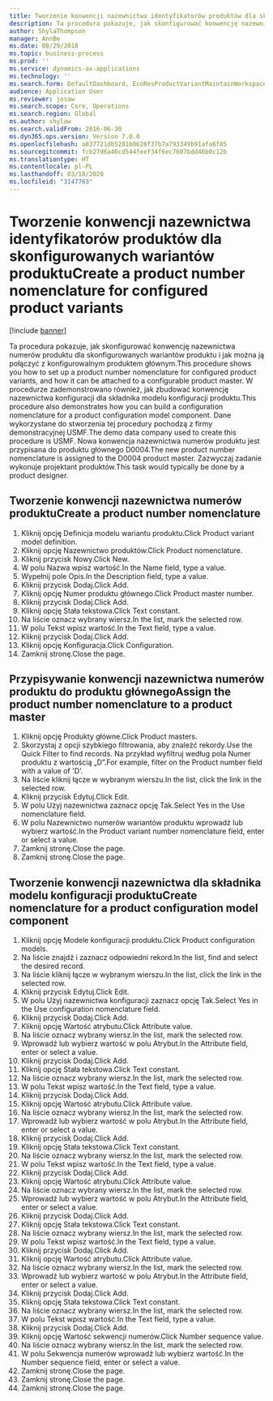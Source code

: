 ```yaml
---
title: Tworzenie konwencji nazewnictwa identyfikatorów produktów dla skonfigurowanych wariantów produktu
description: Ta procedura pokazuje, jak skonfigurować konwencję nazewnictwa numerów produktu dla skonfigurowanych wariantów produktu i jak można ją połączyć z konfigurowalnym produktem głównym.
author: ShylaThompson
manager: AnnBe
ms.date: 08/29/2018
ms.topic: business-process
ms.prod: ''
ms.service: dynamics-ax-applications
ms.technology: ''
ms.search.form: DefaultDashboard, EcoResProductVariantMaintainWorkspace, EcoResNomenclature, EcoResProductListPage, EcoResProductDetails, PCProductConfigurationModelListPage, PCProductConfigurationModelDetails
audience: Application User
ms.reviewer: josaw
ms.search.scope: Core, Operations
ms.search.region: Global
ms.author: shylaw
ms.search.validFrom: 2016-06-30
ms.dyn365.ops.version: Version 7.0.0
ms.openlocfilehash: a837721db5281b0626f37b7a793349b91afa6f85
ms.sourcegitcommit: fcb27d6a46cd544feef34f6ec7607bdd46b0c12b
ms.translationtype: HT
ms.contentlocale: pl-PL
ms.lasthandoff: 03/18/2020
ms.locfileid: "3147763"
---
```

# <a name="create-a-product-number-nomenclature-for-configured-product-variants"></a><span data-ttu-id="2fdef-103">Tworzenie konwencji nazewnictwa identyfikatorów produktów dla skonfigurowanych wariantów produktu</span><span class="sxs-lookup"><span data-stu-id="2fdef-103">Create a product number nomenclature for configured product variants</span></span>

[!include [banner](../../includes/banner.md)]

<span data-ttu-id="2fdef-104">Ta procedura pokazuje, jak skonfigurować konwencję nazewnictwa numerów produktu dla skonfigurowanych wariantów produktu i jak można ją połączyć z konfigurowalnym produktem głównym.</span><span class="sxs-lookup"><span data-stu-id="2fdef-104">This procedure shows you how to set up a product number nomenclature for configured product variants, and how it can be attached to a configurable product master.</span></span> <span data-ttu-id="2fdef-105">W procedurze zademonstrowano również, jak zbudować konwencję nazewnictwa konfiguracji dla składnika modelu konfiguracji produktu.</span><span class="sxs-lookup"><span data-stu-id="2fdef-105">This procedure also demonstrates how you can build a configuration nomenclature for a product configuration model component.</span></span> <span data-ttu-id="2fdef-106">Dane wykorzystane do stworzenia tej procedury pochodzą z firmy demonstracyjnej USMF.</span><span class="sxs-lookup"><span data-stu-id="2fdef-106">The demo data company used to create this procedure is USMF.</span></span> <span data-ttu-id="2fdef-107">Nowa konwencja nazewnictwa numerów produktu jest przypisana do produktu głównego D0004.</span><span class="sxs-lookup"><span data-stu-id="2fdef-107">The new product number nomenclature is assigned to the D0004 product master.</span></span> <span data-ttu-id="2fdef-108">Zazwyczaj zadanie wykonuje projektant produktów.</span><span class="sxs-lookup"><span data-stu-id="2fdef-108">This task would typically be done by a product designer.</span></span>


## <a name="create-a-product-number-nomenclature"></a><span data-ttu-id="2fdef-109">Tworzenie konwencji nazewnictwa numerów produktu</span><span class="sxs-lookup"><span data-stu-id="2fdef-109">Create a product number nomenclature</span></span>
1. <span data-ttu-id="2fdef-110">Kliknij opcję Definicja modelu wariantu produktu.</span><span class="sxs-lookup"><span data-stu-id="2fdef-110">Click Product variant model definition.</span></span>
2. <span data-ttu-id="2fdef-111">Kliknij opcję Nazewnictwo produktów.</span><span class="sxs-lookup"><span data-stu-id="2fdef-111">Click Product nomenclature.</span></span>
3. <span data-ttu-id="2fdef-112">Kliknij przycisk Nowy.</span><span class="sxs-lookup"><span data-stu-id="2fdef-112">Click New.</span></span>
4. <span data-ttu-id="2fdef-113">W polu Nazwa wpisz wartość.</span><span class="sxs-lookup"><span data-stu-id="2fdef-113">In the Name field, type a value.</span></span>
5. <span data-ttu-id="2fdef-114">Wypełnij pole Opis.</span><span class="sxs-lookup"><span data-stu-id="2fdef-114">In the Description field, type a value.</span></span>
6. <span data-ttu-id="2fdef-115">Kliknij przycisk Dodaj.</span><span class="sxs-lookup"><span data-stu-id="2fdef-115">Click Add.</span></span>
7. <span data-ttu-id="2fdef-116">Kliknij opcję Numer produktu głównego.</span><span class="sxs-lookup"><span data-stu-id="2fdef-116">Click Product master number.</span></span>
8. <span data-ttu-id="2fdef-117">Kliknij przycisk Dodaj.</span><span class="sxs-lookup"><span data-stu-id="2fdef-117">Click Add.</span></span>
9. <span data-ttu-id="2fdef-118">Kliknij opcję Stała tekstowa.</span><span class="sxs-lookup"><span data-stu-id="2fdef-118">Click Text constant.</span></span>
10. <span data-ttu-id="2fdef-119">Na liście oznacz wybrany wiersz.</span><span class="sxs-lookup"><span data-stu-id="2fdef-119">In the list, mark the selected row.</span></span>
11. <span data-ttu-id="2fdef-120">W polu Tekst wpisz wartość.</span><span class="sxs-lookup"><span data-stu-id="2fdef-120">In the Text field, type a value.</span></span>
12. <span data-ttu-id="2fdef-121">Kliknij przycisk Dodaj.</span><span class="sxs-lookup"><span data-stu-id="2fdef-121">Click Add.</span></span>
13. <span data-ttu-id="2fdef-122">Kliknij opcję Konfiguracja.</span><span class="sxs-lookup"><span data-stu-id="2fdef-122">Click Configuration.</span></span>
14. <span data-ttu-id="2fdef-123">Zamknij stronę.</span><span class="sxs-lookup"><span data-stu-id="2fdef-123">Close the page.</span></span>

## <a name="assign-the-product-number-nomenclature-to-a-product-master"></a><span data-ttu-id="2fdef-124">Przypisywanie konwencji nazewnictwa numerów produktu do produktu głównego</span><span class="sxs-lookup"><span data-stu-id="2fdef-124">Assign the product number nomenclature to a product master</span></span>
1. <span data-ttu-id="2fdef-125">Kliknij opcję Produkty główne.</span><span class="sxs-lookup"><span data-stu-id="2fdef-125">Click Product masters.</span></span>
2. <span data-ttu-id="2fdef-126">Skorzystaj z opcji szybkiego filtrowania, aby znaleźć rekordy.</span><span class="sxs-lookup"><span data-stu-id="2fdef-126">Use the Quick Filter to find records.</span></span> <span data-ttu-id="2fdef-127">Na przykład wyfiltruj według pola Numer produktu z wartością „D”.</span><span class="sxs-lookup"><span data-stu-id="2fdef-127">For example, filter on the Product number field with a value of 'D'.</span></span>
3. <span data-ttu-id="2fdef-128">Na liście kliknij łącze w wybranym wierszu.</span><span class="sxs-lookup"><span data-stu-id="2fdef-128">In the list, click the link in the selected row.</span></span>
4. <span data-ttu-id="2fdef-129">Kliknij przycisk Edytuj.</span><span class="sxs-lookup"><span data-stu-id="2fdef-129">Click Edit.</span></span>
5. <span data-ttu-id="2fdef-130">W polu Użyj nazewnictwa zaznacz opcję Tak.</span><span class="sxs-lookup"><span data-stu-id="2fdef-130">Select Yes in the Use nomenclature field.</span></span>
6. <span data-ttu-id="2fdef-131">W polu Nazewnictwo numerów wariantów produktu wprowadź lub wybierz wartość.</span><span class="sxs-lookup"><span data-stu-id="2fdef-131">In the Product variant number nomenclature field, enter or select a value.</span></span>
7. <span data-ttu-id="2fdef-132">Zamknij stronę.</span><span class="sxs-lookup"><span data-stu-id="2fdef-132">Close the page.</span></span>
8. <span data-ttu-id="2fdef-133">Zamknij stronę.</span><span class="sxs-lookup"><span data-stu-id="2fdef-133">Close the page.</span></span>

## <a name="create-nomenclature-for-a-product-configuration-model-component"></a><span data-ttu-id="2fdef-134">Tworzenie konwencji nazewnictwa dla składnika modelu konfiguracji produktu</span><span class="sxs-lookup"><span data-stu-id="2fdef-134">Create nomenclature for a product configuration model component</span></span>
1. <span data-ttu-id="2fdef-135">Kliknij opcję Modele konfiguracji produktu.</span><span class="sxs-lookup"><span data-stu-id="2fdef-135">Click Product configuration models.</span></span>
2. <span data-ttu-id="2fdef-136">Na liście znajdź i zaznacz odpowiedni rekord.</span><span class="sxs-lookup"><span data-stu-id="2fdef-136">In the list, find and select the desired record.</span></span>
3. <span data-ttu-id="2fdef-137">Na liście kliknij łącze w wybranym wierszu.</span><span class="sxs-lookup"><span data-stu-id="2fdef-137">In the list, click the link in the selected row.</span></span>
4. <span data-ttu-id="2fdef-138">Kliknij przycisk Edytuj.</span><span class="sxs-lookup"><span data-stu-id="2fdef-138">Click Edit.</span></span>
5. <span data-ttu-id="2fdef-139">W polu Użyj nazewnictwa konfiguracji zaznacz opcję Tak.</span><span class="sxs-lookup"><span data-stu-id="2fdef-139">Select Yes in the Use configuration nomenclature field.</span></span>
6. <span data-ttu-id="2fdef-140">Kliknij przycisk Dodaj.</span><span class="sxs-lookup"><span data-stu-id="2fdef-140">Click Add.</span></span>
7. <span data-ttu-id="2fdef-141">Kliknij opcję Wartość atrybutu.</span><span class="sxs-lookup"><span data-stu-id="2fdef-141">Click Attribute value.</span></span>
8. <span data-ttu-id="2fdef-142">Na liście oznacz wybrany wiersz.</span><span class="sxs-lookup"><span data-stu-id="2fdef-142">In the list, mark the selected row.</span></span>
9. <span data-ttu-id="2fdef-143">Wprowadź lub wybierz wartość w polu Atrybut.</span><span class="sxs-lookup"><span data-stu-id="2fdef-143">In the Attribute field, enter or select a value.</span></span>
10. <span data-ttu-id="2fdef-144">Kliknij przycisk Dodaj.</span><span class="sxs-lookup"><span data-stu-id="2fdef-144">Click Add.</span></span>
11. <span data-ttu-id="2fdef-145">Kliknij opcję Stała tekstowa.</span><span class="sxs-lookup"><span data-stu-id="2fdef-145">Click Text constant.</span></span>
12. <span data-ttu-id="2fdef-146">Na liście oznacz wybrany wiersz.</span><span class="sxs-lookup"><span data-stu-id="2fdef-146">In the list, mark the selected row.</span></span>
13. <span data-ttu-id="2fdef-147">W polu Tekst wpisz wartość.</span><span class="sxs-lookup"><span data-stu-id="2fdef-147">In the Text field, type a value.</span></span>
14. <span data-ttu-id="2fdef-148">Kliknij przycisk Dodaj.</span><span class="sxs-lookup"><span data-stu-id="2fdef-148">Click Add.</span></span>
15. <span data-ttu-id="2fdef-149">Kliknij opcję Wartość atrybutu.</span><span class="sxs-lookup"><span data-stu-id="2fdef-149">Click Attribute value.</span></span>
16. <span data-ttu-id="2fdef-150">Na liście oznacz wybrany wiersz.</span><span class="sxs-lookup"><span data-stu-id="2fdef-150">In the list, mark the selected row.</span></span>
17. <span data-ttu-id="2fdef-151">Wprowadź lub wybierz wartość w polu Atrybut.</span><span class="sxs-lookup"><span data-stu-id="2fdef-151">In the Attribute field, enter or select a value.</span></span>
18. <span data-ttu-id="2fdef-152">Kliknij przycisk Dodaj.</span><span class="sxs-lookup"><span data-stu-id="2fdef-152">Click Add.</span></span>
19. <span data-ttu-id="2fdef-153">Kliknij opcję Stała tekstowa.</span><span class="sxs-lookup"><span data-stu-id="2fdef-153">Click Text constant.</span></span>
20. <span data-ttu-id="2fdef-154">Na liście oznacz wybrany wiersz.</span><span class="sxs-lookup"><span data-stu-id="2fdef-154">In the list, mark the selected row.</span></span>
21. <span data-ttu-id="2fdef-155">W polu Tekst wpisz wartość.</span><span class="sxs-lookup"><span data-stu-id="2fdef-155">In the Text field, type a value.</span></span>
22. <span data-ttu-id="2fdef-156">Kliknij przycisk Dodaj.</span><span class="sxs-lookup"><span data-stu-id="2fdef-156">Click Add.</span></span>
23. <span data-ttu-id="2fdef-157">Kliknij opcję Wartość atrybutu.</span><span class="sxs-lookup"><span data-stu-id="2fdef-157">Click Attribute value.</span></span>
24. <span data-ttu-id="2fdef-158">Na liście oznacz wybrany wiersz.</span><span class="sxs-lookup"><span data-stu-id="2fdef-158">In the list, mark the selected row.</span></span>
25. <span data-ttu-id="2fdef-159">Wprowadź lub wybierz wartość w polu Atrybut.</span><span class="sxs-lookup"><span data-stu-id="2fdef-159">In the Attribute field, enter or select a value.</span></span>
26. <span data-ttu-id="2fdef-160">Kliknij przycisk Dodaj.</span><span class="sxs-lookup"><span data-stu-id="2fdef-160">Click Add.</span></span>
27. <span data-ttu-id="2fdef-161">Kliknij opcję Stała tekstowa.</span><span class="sxs-lookup"><span data-stu-id="2fdef-161">Click Text constant.</span></span>
28. <span data-ttu-id="2fdef-162">Na liście oznacz wybrany wiersz.</span><span class="sxs-lookup"><span data-stu-id="2fdef-162">In the list, mark the selected row.</span></span>
29. <span data-ttu-id="2fdef-163">W polu Tekst wpisz wartość.</span><span class="sxs-lookup"><span data-stu-id="2fdef-163">In the Text field, type a value.</span></span>
30. <span data-ttu-id="2fdef-164">Kliknij przycisk Dodaj.</span><span class="sxs-lookup"><span data-stu-id="2fdef-164">Click Add.</span></span>
31. <span data-ttu-id="2fdef-165">Kliknij opcję Wartość atrybutu.</span><span class="sxs-lookup"><span data-stu-id="2fdef-165">Click Attribute value.</span></span>
32. <span data-ttu-id="2fdef-166">Na liście oznacz wybrany wiersz.</span><span class="sxs-lookup"><span data-stu-id="2fdef-166">In the list, mark the selected row.</span></span>
33. <span data-ttu-id="2fdef-167">Wprowadź lub wybierz wartość w polu Atrybut.</span><span class="sxs-lookup"><span data-stu-id="2fdef-167">In the Attribute field, enter or select a value.</span></span>
34. <span data-ttu-id="2fdef-168">Kliknij przycisk Dodaj.</span><span class="sxs-lookup"><span data-stu-id="2fdef-168">Click Add.</span></span>
35. <span data-ttu-id="2fdef-169">Kliknij opcję Stała tekstowa.</span><span class="sxs-lookup"><span data-stu-id="2fdef-169">Click Text constant.</span></span>
36. <span data-ttu-id="2fdef-170">Na liście oznacz wybrany wiersz.</span><span class="sxs-lookup"><span data-stu-id="2fdef-170">In the list, mark the selected row.</span></span>
37. <span data-ttu-id="2fdef-171">W polu Tekst wpisz wartość.</span><span class="sxs-lookup"><span data-stu-id="2fdef-171">In the Text field, type a value.</span></span>
38. <span data-ttu-id="2fdef-172">Kliknij przycisk Dodaj.</span><span class="sxs-lookup"><span data-stu-id="2fdef-172">Click Add.</span></span>
39. <span data-ttu-id="2fdef-173">Kliknij opcję Wartość sekwencji numerów.</span><span class="sxs-lookup"><span data-stu-id="2fdef-173">Click Number sequence value.</span></span>
40. <span data-ttu-id="2fdef-174">Na liście oznacz wybrany wiersz.</span><span class="sxs-lookup"><span data-stu-id="2fdef-174">In the list, mark the selected row.</span></span>
41. <span data-ttu-id="2fdef-175">W polu Sekwencja numerów wprowadź lub wybierz wartość.</span><span class="sxs-lookup"><span data-stu-id="2fdef-175">In the Number sequence field, enter or select a value.</span></span>
42. <span data-ttu-id="2fdef-176">Zamknij stronę.</span><span class="sxs-lookup"><span data-stu-id="2fdef-176">Close the page.</span></span>
43. <span data-ttu-id="2fdef-177">Zamknij stronę.</span><span class="sxs-lookup"><span data-stu-id="2fdef-177">Close the page.</span></span>
44. <span data-ttu-id="2fdef-178">Zamknij stronę.</span><span class="sxs-lookup"><span data-stu-id="2fdef-178">Close the page.</span></span>

